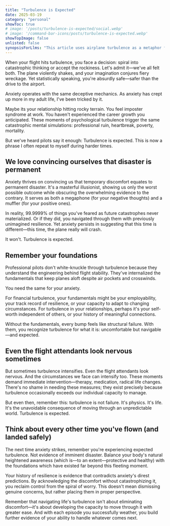 ```yaml
---
title: "Turbulence is Expected"
date: 2025-03-19
category: "personal"
showToc: true
# image: '/posts/turbulence-is-expected/social.webp'
# image: '/command-bar-icons/posts/turbulence-is-expected.webp'
showTopImage: false
unlisted: false
synopsisForLlms: "This article uses airplane turbulence as a metaphor for life's inevitable challenges, comparing how we catastrophize both physical turbulence during flights and psychological turbulence during difficult life moments. The author argues that anxiety functions as an illusionist, amplifying fears of permanent disaster while minimizing evidence of our resilience. Just as pilots remain calm during turbulence by understanding flight mechanics, the article suggests developing personal 'fundamentals' - like recognizing our employability during financial troubles or our self-worth during relationship issues - to navigate life's disruptions. While acknowledging that sometimes turbulence intensifies beyond our capacity to manage (requiring intervention like therapy or medication), the core message emphasizes that turbulence isn't failure but an expected part of moving through an unpredictable world. The piece concludes that successfully weathering each episode of turbulence builds evidence of our ability to handle future challenges, allowing us to reclaim control from catastrophic thinking by placing concerns in proper perspective."
---
```


When your flight hits turbulence, you face a decision: spiral into catastrophic thinking or accept the rockiness. Let's admit it—we've all felt both. The plane violently shakes, and your imagination conjures fiery wreckage. Yet statistically speaking, you're absurdly safe—safer than the drive to the airport.

Anxiety operates with the same deceptive mechanics. As anxiety has crept up more in my adult life, I've been tricked by it. 

Maybe its your relationship hitting rocky terrain. You feel imposter syndrome at work. You haven't experienced the career growth you anticipated. These moments of psychological turbulence trigger the same catastrophic mental simulations: professional ruin, heartbreak, poverty, mortality.

But we've heard pilots say it enough: Turbulence is expected. This is now a phrase I often repeat to myself during harder times.

## We love convincing ourselves that disaster is permanent

Anxiety thrives on convincing us that temporary discomfort equates to permanent disaster. It's a masterful illusionist, showing us only the worst possible outcome while obscuring the overwhelming evidence to the contrary. It serves as both a megaphone (for your negative thoughts) and a muffler (for your positive ones).

In reality, 99.9999% of things you've feared as future catastrophes never materialized. Or if they did, you navigated through them with previously unimagined resilience. Yet anxiety persists in suggesting that this time is different—this time, the plane really will crash.

It won't. Turbulence is expected.

## Remember your foundations

Professional pilots don't white-knuckle through turbulence because they understand the engineering behind flight stability. They've internalized the fundamentals that keep planes aloft despite air pockets and crosswinds.

You need the same for your anxiety.

For financial turbulence, your fundamentals might be your employability, your track record of resilience, or your capacity to adapt to changing circumstances. For turbulence in your relationships, perhaps it's your self-worth independent of others, or your history of meaningful connections.

Without the fundamentals, every bump feels like structural failure. With them, you recognize turbulence for what it is: uncomfortable but navigable—and expected.

## Even the flight attendants look nervous sometimes

But sometimes turbulence intensifies. Even the flight attendants look nervous. And the circumstances we face can intensify too. These moments demand immediate intervention—therapy, medication, radical life changes. There's no shame in needing these measures; they exist precisely because turbulence occasionally exceeds our individual capacity to manage.

But even then, remember this: turbulence is not failure. It's physics. It's life. It's the unavoidable consequence of moving through an unpredictable world. Turbulence is expected.

## Think about every other time you've flown (and landed safely)

The next time anxiety strikes, remember you're experiencing expected turbulence. Not evidence of imminent disaster. Balance your body's natural heightened awareness (which is—to an extent—protective and healthy) with the foundations which have existed far beyond this fleeting moment.

Your history of resilience is evidence that contradicts anxiety's direst predictions. By acknowledging the discomfort without catastrophizing it, you reclaim control from the spiral of worry. This doesn't mean dismissing genuine concerns, but rather placing them in proper perspective.

Remember that navigating life's turbulence isn't about eliminating discomfort—it's about developing the capacity to move through it with greater ease. And with each episode you successfully weather, you build further evidence of your ability to handle whatever comes next.


